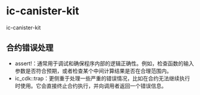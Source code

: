 # ic-canister-kit

ic-canister-kit

## 合约错误处理

- assert!：通常用于调试和确保程序内部的逻辑正确性。例如，检查函数的输入参数是否符合预期，或者检查某个中间计算结果是否在合理范围内。
- ic_cdk::trap：更侧重于处理一些严重的错误情况，比如在合约无法继续执行时使用。它会直接终止合约执行，并向调用者返回一个错误信息。
